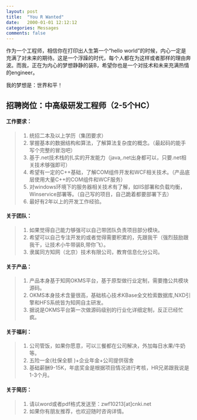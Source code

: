 ```yaml
---
layout: post
title:  "You R Wanted"
date:   2000-01-01 12:12:12
categories: Messages
comments: false
---
```


作为一个工程师，相信你在打印出人生第一个“hello world”的时候，内心一定是充满了对未来的期待。这是一个浮躁的时代，每个人都在为这样或者那样的理由奔波。而我，正在为内心的梦想静静的装B，希望你也是一个对技术和未来充满热情的engineer。
 <!--more-->

我的梦想是：世界和平！


## 招聘岗位：中高级研发工程师（2-5个HC）

#### 工作要求：


> 	1. 统招二本及以上学历（集团要求）
> 	2. 掌握基本的数据结构和算法，了解算法复杂度的概念。（最起码的能手写个完整的冒泡吧）
> 	3. 基于.net技术栈的扎实的开发能力（java,.net出身都可以，只要.net相关技术够强即可）
> 	4. 希望有一定的C++基础，了解COM组件开发和WCF相关技术。（产品底层使用大量C++的COM组件和WCF服务）
> 	5. 对windows环境下的服务器相关技术有了解，如IIS部署和负载均衡，Winservice部署等。（自己写的项目，自己跪着都要部署下去）
> 	6. 最好有2年以上的开发工作经验。


#### 关于团队：

> 	1. 如果觉得自己能力够强可以自己带团队负责项目部分模块。
> 	2. 希望可以自己专注开发的或者觉得需要积累的，先跟我干（强烈鼓励跟我干，让技术小牛带装B,带你飞）。
> 	3. 隶属同方知网（北京）技术有限公司，教育信息化分公司。

#### 关于产品：

> 	1. 产品本身基于知网OKMS平台，基于原型做行业定制，需要撸公共模块源码。
> 	2. OKMS本身技术含量很高，基础核心技术KBase全文检索数据库,NXD引擎和HFS系统皆为知网自主研发。
> 	3. 据说是OKMS平台第一次做源码级别的行业化详细定制，反正已经忙疯。

#### 关于福利：

> 	1. 公司管饭，如果你愿意，可以三餐都在公司解决，外加每日水果/牛奶等。
> 	2. 五险一金(社保全额 )+企业年金+公司提供宿舍
> 	3. 基础薪酬9-15K，年底奖金是根据项目情况进行考核，HR兄弟跟我说是1-3个月。

#### 关于简历：

>	1. 请以word或者pdf格式发送至：zwf10213[at]cnki.net
>	2. 如果你有朋友推荐，也欢迎随时咨询详情。
